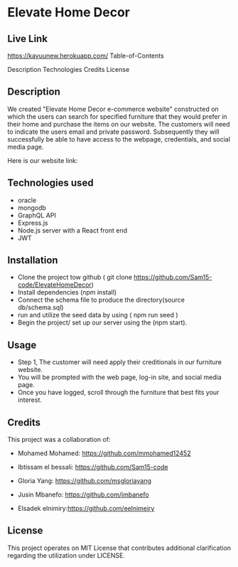 # Elevate Home Decor
## Live Link
 https://kayuunew.herokuapp.com/
Table-of-Contents

Description
Technologies
Credits
License

## Description

We created "Elevate Home Decor e-commerce website" constructed on which the users can search for specified furniture that they would prefer in their home and purchase the items on our website. The customers will need to indicate the users email and private password. Subsequently they will successfully be able to have access to the webpage, credentials, and social media page.




Here is our website link: 




## Technologies used
 - oracle
 - mongodb
 - GraphQL API
 - Express.js
 - Node.js server with a React front end
 - JWT
  
   

## Installation

 - Clone the project tow github ( git clone https://github.com/Sam15-code/ElevateHomeDecor)
 - Install dependencies (npm install)
 - Connect the schema file to produce the directory(source db/schema.sql)
 - run and utilize the seed data by using ( npm run seed )
 - Begin the project/ set up our server using the (npm start).


## Usage

- Step 1, The customer will need apply their creditionals in our furniture website.
- You will be prompted with the web page, log-in site, and social media page.  
- Once you have logged, scroll through the furniture that best fits your interest.

## Credits

This project was a collaboration of:

 - Mohamed Mohamed: https://github.com/mmohamed12452

 - Ibtissam el bessali: https://github.com/Sam15-code

 - Gloria Yang: https://github.com/msgloriayang

 - Jusin Mbanefo: https://github.com/jmbanefo

 - Elsadek elnimiry:https://github.com/eelnimeiry

## License
This project operates on MIT License that contributes additional clarification regarding the utilization under LICENSE.
